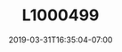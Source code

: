 ---
title: L1000499
date: 2019-03-31T16:35:04-07:00
draft: false
location: Olympic Peninsula, WA
img_url: https://d17enza3bfujl8.cloudfront.net/L1000499.jpg
original_fn: ""
tags:
- Olympic Peninsula, WA
- landscapes
- trees
- hiking

---